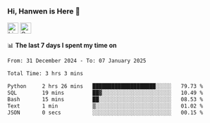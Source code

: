 ### Hi, Hanwen is Here 👋
<p>
	<a href="https://www.linkedin.com/in/liu-hanwen/"><img src="https://img.shields.io/badge/@hanwen-0A66C2?style=flat&logo=LinkedIn&logoColor=white" alt="Linkedin"  height="25px"/></a> 
	<a href="https://scholar.google.com/citations?user=HDF0su0AAAAJ"><img src="https://img.shields.io/badge/scholar-4385FE.svg?&style=plastic&logo=google-scholar&logoColor=white" alt="Google Scholar" height="25px"> </a>
</p>

📊 **The last 7 days I spent my time on** 
<!--START_SECTION:waka-->

```txt
From: 31 December 2024 - To: 07 January 2025

Total Time: 3 hrs 3 mins

Python     2 hrs 26 mins   ████████████████████░░░░░   79.73 %
SQL        19 mins         ██▓░░░░░░░░░░░░░░░░░░░░░░   10.49 %
Bash       15 mins         ██░░░░░░░░░░░░░░░░░░░░░░░   08.53 %
Text       1 min           ▒░░░░░░░░░░░░░░░░░░░░░░░░   01.02 %
JSON       0 secs          ░░░░░░░░░░░░░░░░░░░░░░░░░   00.15 %
```

<!--END_SECTION:waka-->


<!--
**david990917/david990917** is a ✨ _special_ ✨ repository because its `README.md` (this file) appears on your GitHub profile.

Here are some ideas to get you started:

- 🔭 I’m currently working on ...
- 🌱 I’m currently learning ...
- 👯 I’m looking to collaborate on ...
- 🤔 I’m looking for help with ...
- 💬 Ask me about ...
- 📫 How to reach me: ...
- 😄 Pronouns: ...
- ⚡ Fun fact: ...
-->
